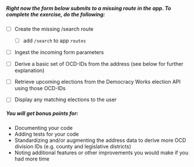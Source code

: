 ##### Right now the form below submits to a missing route in the app. To complete the exercise, do the following:

- [ ] Create the missing /search route
    - [ ] add `/search` to app `routes`
- [ ] Ingest the incoming form parameters
- [ ] Derive a basic set of OCD-IDs from the address (see below for further explanation)
- [ ] Retrieve upcoming elections from the Democracy Works election API using those OCD-IDs
- [ ] Display any matching elections to the user


##### You will get bonus points for:

- Documenting your code
- Adding tests for your code
- Standardizing and/or augmenting the address data to derive more OCD division IDs (e.g. county and legislative districts)
- Noting additional features or other improvements you would make if you had more time